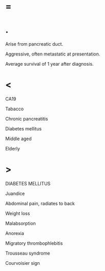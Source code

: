 # =

# .

Arise from pancreatic duct.

Aggressive, often metastatic at presentation.

Average survival of 1 year after diagnosis.

# <

CA19

Tabacco

Chronic pancreatitis

Diabetes mellitus

Middle aged

Elderly

# >

DIABETES MELLITUS

Juandice

Abdominal pain, radiates to back

Weight loss

Malabsorption

Anorexia

Migratory thrombophlebitis

Trousseau syndrome

Courvoisier sign

